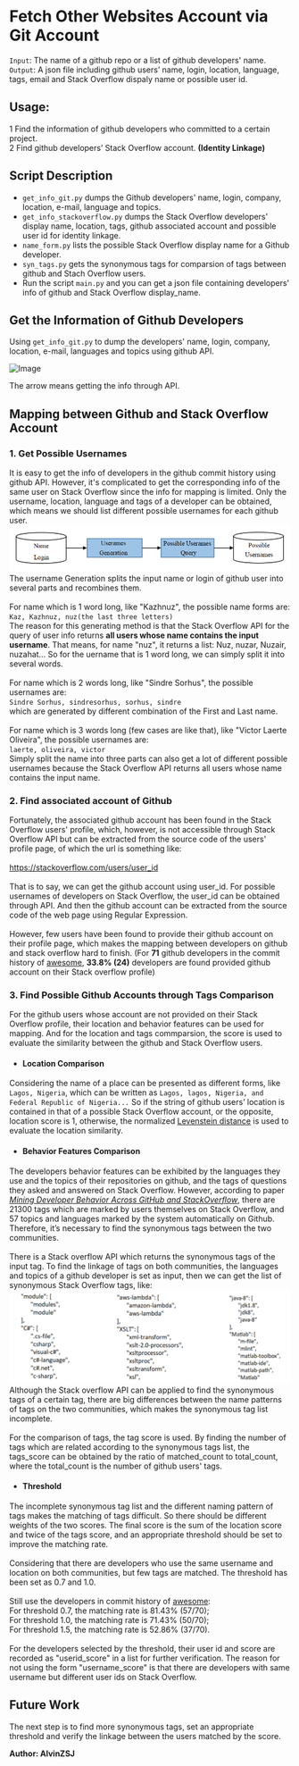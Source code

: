 # Fetch Other Websites Account via Git Account
`Input`: The name of a github repo or a list of github developers' name.<br>
`Output`: A json file including github users’ name, login, location, language, tags, email and Stack Overflow dispaly name or possible user id.

## Usage:<br>
1 Find the information of github developers who committed to a certain project.<br>
2 Find github developers’ Stack Overflow account. **(Identity Linkage)**  

## Script Description<br>
* `get_info_git.py` dumps the Github developers' name, login, company, location, e-mail, language and topics. <br>
* `get_info_stackoverflow.py` dumps the Stack Overflow developers' display name, location, tags, github associated account and possible user id for identity linkage.<br>
* `name_form.py` lists the possible Stack Overflow display name for a Github developer.<br>
* `syn_tags.py` gets the synonymous tags for comparsion of tags between github and Stach Overflow users. <br>
* Run the script `main.py` and you can get a json file containing developers' info of github and Stack Overflow display_name.

## Get the Information of Github Developers
Using `get_info_git.py` to dump the developers' name, login, company, location, e-mail, languages and topics using github API.

![Image](https://github.com/AlvinZSJ/codeTracker/blob/master/get_info.png)

The arrow means getting the info through API.
## Mapping between Github and Stack Overflow Account
### 1. Get Possible Usernames<br>
It is easy to get the info of developers in the github commit history using github API. However, it's complicated to get the corresponding info of the same user on Stack Overflow since the info for mapping is limited. Only the username, location, language and tags of a developer can be obtained, which means we should list different possible usernames for each github user. <br>
![Image](https://github.com/AlvinZSJ/histo/blob/master/name_form.png)
The username Generation splits the input name or login of github user into several parts and recombines them.<br><br>
For name which is 1 word long, like "Kazhnuz", the possible name forms are:<br>
`Kaz, Kazhnuz, nuz(the last three letters)` <br>
The reason for this generating method is that the Stack Overflow API for the query of user info returns **all users whose name contains the input username**. That means, for name "nuz", it returns a list: Nuz, nuzar, Nuzair, nuzahat... So for the uername that is 1 word long, we can simply split it into several words.<br><br>
For name which is 2 words long, like "Sindre Sorhus", the possible usernames are: <br>
`Sindre Sorhus, sindresorhus, sorhus, sindre` <br>
which are generated by different combination of the First and Last name.<br><br>
For name which is 3 words long (few cases are like that), like "Victor Laerte Oliveira", the possible usernames are: <br>
`laerte, oliveira, victor` <br>
Simply split the name into three parts can also get a lot of different possible usernames because the Stack Overflow API returns all users whose name contains the input name. 

### 2. Find associated account of Github
Fortunately, the associated github account has been found in the Stack Overflow users' profile, which, however, is not accessible through Stack Overflow API but can be extracted from the source code of the users' profile page, of which the url is something like:<br><br>
https://stackoverflow.com/users/user_id<br><br>
That is to say, we can get the github account using user_id. For possible usernames of developers on Stack Overflow, the user_id can be obtained through API. And then the github account can be extracted from the source code of the web page using Regular Expression.<br><br>
However, few users have been found to provide their github account on their profile page, which makes the mapping between developers on github and stack overflow hard to finish. (For **71** github developers in the commit history of [awesome](https://github.com/sindresorhus/awesome), **33.8% (24)** developers are found provided github account on their Stack overflow profile)

### 3. Find Possible Github Accounts through Tags Comparison<br>
For the github users whose account are not provided on their Stack Overflow profile, their location and behavior features can be used for mapping. And for the location and tags commparsion, the score is used to evaluate the similarity between the github and Stack Overflow users.
* #### Location Comparison<br>
Considering the name of a place can be presented as different forms, like `Lagos, Nigeria`, which can be written as `Lagos, lagos, Nigeria, and Federal Republic of Nigeria...` So if the string of github users’ location is contained in that of a possible Stack Overflow account, or the opposite, location score is 1, otherwise, the normalized [Levenstein distance](https://github.com/AlvinZSJ/python-Levenshtein) is used to evaluate the location similarity.
* #### Behavior Features Comparison<br>
The developers behavior features can be exhibited by the languages they use and the topics of their repositories on github, and the tags of questions they asked and answered on Stack Overflow. However, according to paper [_Mining Developer Behavior Across GitHub and StackOverflow_](https://www.researchgate.net/publication/319052899_Mining_Developer_Behavior_Across_GitHub_and_StackOverflow), there are 21300 tags which are marked by users themselves on Stack Overflow, and 57 topics and languages marked by the system automatically on Github. Therefore, it’s necessary to find the synonymous tags between the two communities.<br><br>
There is a Stack overflow API which returns the synonymous tags of the input tag. To find the linkage of tags on both communities, the languages and topics of a github developer is set as input, then we can get the list of synonymous Stack Overflow tags, like: <br>
![Image](https://github.com/AlvinZSJ/histo/blob/master/syn_list.png)
Although the Stack overflow API can be applied to find the synonymous tags of a certain tag, there are big differences between the name patterns of tags on the two communities, which makes the synonymous tag list incomplete. <br><br>
For the comparison of tags, the tag score is used. By finding the number of tags which are related according to the synonymous tags list, the tags_score can be obtained by the ratio of matched_count to total_count, where the total_count is the number of github users' tags.
* #### Threshold<br>
The incomplete synonymous tag list and the different naming pattern of tags makes the matching of tags difficult. So there should be different weights of the two scores. The final score is the sum of the location score and twice of the tags score, and an appropriate threshold should be set to improve the matching rate.<br><br>
Considering that there are developers who use the same username and location on both communities, but few tags are matched. The threshold has been set as 0.7 and 1.0.<br><br>
Still use the developers in commit history of [awesome](https://github.com/sindresorhus/awesome):<br> 
For threshold 0.7, the matching rate is 81.43% (57/70);<br>
For threshold 1.0, the matching rate is 71.43% (50/70); <br>
For threshold 1.5, the matching rate is 52.86% (37/70).<br><br>
For the developers selected by the threshold, their user id and score are recorded as "userid_score" in a list for further verification. The reason for not using the form "username_score" is that there are developers with same username but different user ids on Stack Overflow.

## Future Work
The next step is to find more synonymous tags, set an appropriate threshold and verify the linkage between the users matched by the score.


**Author: AlvinZSJ**
